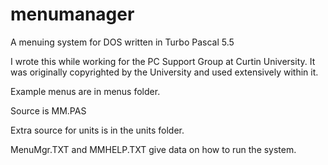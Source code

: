 # menumanager
A menuing system for DOS written in Turbo Pascal 5.5

I wrote this while working for the PC Support Group at Curtin University. It was originally copyrighted by the University and used extensively within it. 

Example menus are in menus folder.

Source is MM.PAS

Extra source for units is in the units folder.

MenuMgr.TXT and MMHELP.TXT give data on how to run the system.